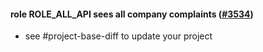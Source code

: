 #### role ROLE_ALL_API sees all company complaints ([#3534](https://github.com/shopsys/shopsys/pull/3534))

-   see #project-base-diff to update your project
